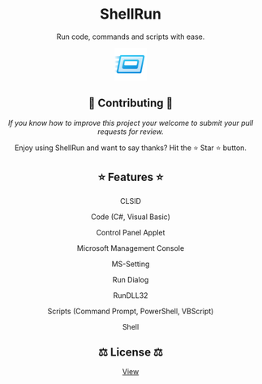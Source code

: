 <h1 align="center">ShellRun</h1>

<p align="center">Run code, commands and scripts with ease.</p>

<p align="center">
<img src="ShellRun\Resources\Logo.png" alt="Logo" width="64" />
</p>

<h2 align="center">🫶 Contributing 🫶</h2>

<p align="center"><em>If you know how to improve this project your welcome to submit your pull requests for review.</em></p>

<p align="center">Enjoy using ShellRun and want to say thanks? Hit the ⭐️ Star ⭐️ button.</p>

<h2 align="center">⭐ Features ⭐</h2>

<p align="center">CLSID</p>
<p align="center">Code (C#, Visual Basic)</p>
<p align="center">Control Panel Applet</p>
<p align="center">Microsoft Management Console</p>
<p align="center">MS-Setting</p>
<p align="center">Run Dialog</p>
<p align="center">RunDLL32</p>
<p align="center">Scripts (Command Prompt, PowerShell, VBScript)</p>
<p align="center">Shell</p>

<h2 align="center">⚖️ License ⚖️</h2>

<p align="center">
<a href="LICENSE.md">View</a>
</p>